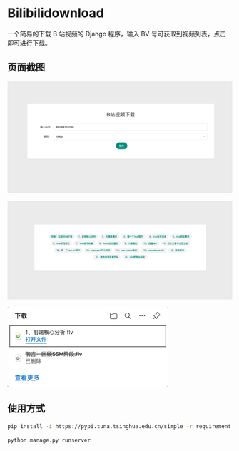 # Bilibilidownload

一个简易的下载 B 站视频的 Django 程序，输入 BV 号可获取到视频列表，点击即可进行下载。


## 页面截图

![](https://github.com/hellokuls/bilibilidownload/blob/master/static/images/1.png?raw=true)

![](https://github.com/hellokuls/bilibilidownload/blob/master/static/images/2.png?raw=true)

![](https://github.com/hellokuls/bilibilidownload/blob/master/static/images/3.png?raw=true)

## 使用方式

```bash
pip install -i https://pypi.tuna.tsinghua.edu.cn/simple -r requirement.txt
```

```bash
python manage.py runserver

```